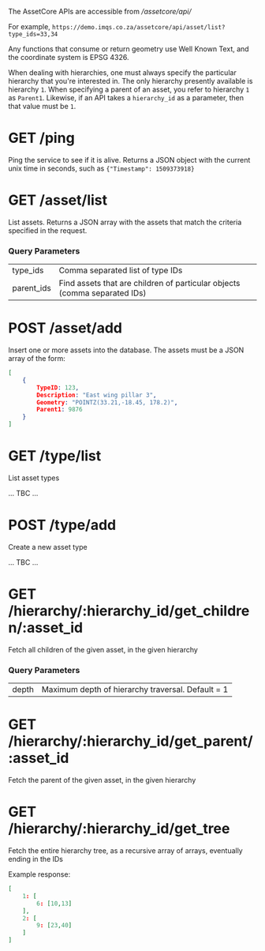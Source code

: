 The AssetCore APIs are accessible from _/assetcore/api/_

For example, `https://demo.imqs.co.za/assetcore/api/asset/list?type_ids=33,34`

Any functions that consume or return geometry use Well Known Text, and the coordinate system is EPSG 4326.

When dealing with hierarchies, one must always specify the particular hierarchy that you're interested in. The only hierarchy presently available is hierarchy `1`. When specifying a parent of an asset, you refer to hierarchy `1` as `Parent1`. Likewise, if an API takes a `hierarchy_id` as a parameter, then that value must be `1`.

# GET /ping
Ping the service to see if it is alive. Returns a JSON object with the current unix time in seconds, such as `{"Timestamp": 1509373918}`

# GET /asset/list
List assets. Returns a JSON array with the assets that match the criteria specified in the request.

### Query Parameters
|            |                   |
| ---------- | ----------------- |
| type_ids   | Comma separated list of type IDs |
| parent_ids | Find assets that are children of particular objects (comma separated IDs) |

# POST /asset/add
Insert one or more assets into the database. The assets must be a JSON array of the form:
```json
[
	{
		TypeID: 123,
		Description: "East wing pillar 3",
		Geometry: "POINTZ(33.21,-18.45, 178.2)",
		Parent1: 9876
	}
]
```

# GET /type/list
List asset types

... TBC ...
# POST /type/add
Create a new asset type

... TBC ...

# GET /hierarchy/:hierarchy_id/get_children/:asset_id
Fetch all children of the given asset, in the given hierarchy

### Query Parameters
|            |                   |
| ---------- | ----------------- |
| depth      | Maximum depth of hierarchy traversal. Default = 1 |

# GET /hierarchy/:hierarchy_id/get_parent/:asset_id
Fetch the parent of the given asset, in the given hierarchy

# GET /hierarchy/:hierarchy_id/get_tree
Fetch the entire hierarchy tree, as a recursive array of arrays, eventually ending in the IDs

Example response:
```json
[
	1: [
		6: [10,13]
	],
	2: [
		9: [23,40]
	]
]
```
